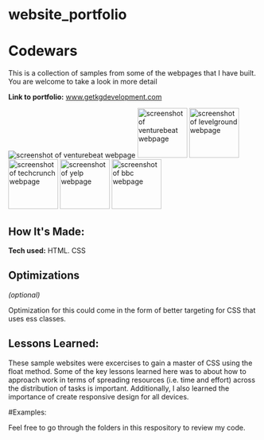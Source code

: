 # website_portfolio

# Codewars
This is a collection of samples from some of the webpages that I have built. You are welcome to take a look in more detail

**Link to portfolio:** www.getkgdevelopment.com

![screenshot of venturebeat webpage](Photos/Kata%20Screenshot.png)
<img alt="screenshot of venturebeat webpage" src="" height="100px">
<img alt="screenshot of levelground webpage" src="" height="100px">
<img alt="screenshot of techcrunch webpage" src="" height="100px">
<img alt="screenshot of yelp webpage" src="" height="100px">
<img alt="screenshot of bbc webpage" src="" height="100px">

## How It's Made:

**Tech used:** HTML. CSS


## Optimizations
*(optional)*

Optimization for this could come in the form of better targeting for CSS that uses ess classes.

## Lessons Learned:

These sample websites were excercises to gain a master of CSS using the float method. Some of the key lessons learned here was to about how to approach work in terms of spreading resources (i.e. time and effort) across the distribution of tasks is important. Additionally, I also learned the importance of create responsive design for all devices.

#Examples: 

Feel free to go through the folders in this respository to review my code.
